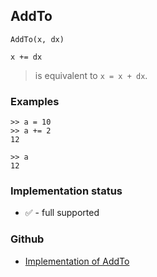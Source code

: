 ## AddTo

```
AddTo(x, dx)

x += dx
```

> is equivalent to `x = x + dx`.

### Examples

```
>> a = 10
>> a += 2   
12    
 
>> a    
12    
```
    






### Implementation status

* &#x2705; - full supported

### Github

* [Implementation of AddTo](https://github.com/axkr/symja_android_library/blob/master/symja_android_library/matheclipse-core/src/main/java/org/matheclipse/core/builtin/Arithmetic.java#L433) 
